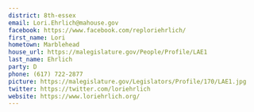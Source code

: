 ```yaml
---
district: 8th-essex
email: Lori.Ehrlich@mahouse.gov
facebook: https://www.facebook.com/reploriehrlich/
first_name: Lori
hometown: Marblehead
house_url: https://malegislature.gov/People/Profile/LAE1
last_name: Ehrlich
party: D
phone: (617) 722-2877
picture: https://malegislature.gov/Legislators/Profile/170/LAE1.jpg
twitter: https://twitter.com/loriehrlich
website: https://www.loriehrlich.org/
---
```


